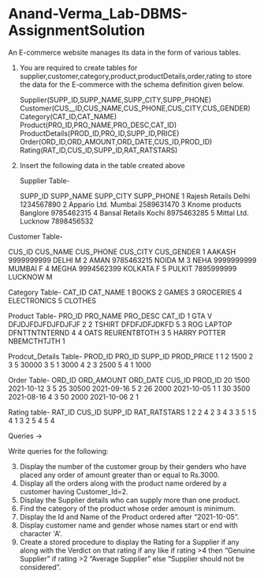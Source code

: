 # Anand-Verma_Lab-DBMS-AssignmentSolution
An E-commerce website manages its data in the form of various tables.

1)	You are required to create tables for supplier,customer,category,product,productDetails,order,rating to store the data for the E-commerce with the schema         definition given below.

	Supplier(SUPP_ID,SUPP_NAME,SUPP_CITY,SUPP_PHONE)
	Customer(CUS__ID,CUS_NAME,CUS_PHONE,CUS_CITY,CUS_GENDER)
	Category(CAT_ID,CAT_NAME)
	Product(PRO_ID,PRO_NAME,PRO_DESC,CAT_ID)
  ProductDetails(PROD_ID,PRO_ID,SUPP_ID,PRICE)
	Order(ORD_ID,ORD_AMOUNT,ORD_DATE,CUS_ID,PROD_ID)
	Rating(RAT_ID,CUS_ID,SUPP_ID,RAT_RATSTARS)



2)	Insert the following data in the table created above
  	 
	Supplier Table-

	SUPP_ID	SUPP_NAME	SUPP_CITY	SUPP_PHONE
1	Rajesh Retails		Delhi		1234567890
2	Appario Ltd.		Mumbai		2589631470
3	Knome products		Banglore	9785462315
4	Bansal Retails		Kochi		8975463285
5	Mittal Ltd.		Lucknow		7898456532


Customer Table-

CUS_ID	CUS_NAME	CUS_PHONE	CUS_CITY	CUS_GENDER
1	AAKASH		9999999999	DELHI		M
2	AMAN		9785463215	NOIDA		M
3	NEHA		9999999999	MUMBAI	F
4	MEGHA		9994562399	KOLKATA	F
5	PULKIT		7895999999	LUCKNOW	M
	
Category Table-
CAT_ID		CAT_NAME
1		BOOKS
2		GAMES
3		GROCERIES
4		ELECTRONICS
5		CLOTHES


Product Table-
PRO_ID	PRO_NAME	PRO_DESC		CAT_ID
1	GTA V		DFJDJFDJFDJFDJFJF	2
2	TSHIRT		DFDFJDFJDKFD		5
3	ROG LAPTOP	DFNTTNTNTERND		4
4	OATS		REURENTBTOTH		3
5	HARRY POTTER	NBEMCTHTJTH		1



Prodcut_Details Table-
PROD_ID	PRO_ID	SUPP_ID	PROD_PRICE
1	1	2	1500
2	3	5	30000
3	5	1	3000
4	2	3	2500
5	4	1	1000


Order Table-
ORD_ID		ORD_AMOUNT	ORD_DATE	CUS_ID	PROD_ID
20		1500		2021-10-12	3	5
25		30500		2021-09-16	5	2
26		2000		2021-10-05	1	1
30		3500		2021-08-16	4	3
50		2000		2021-10-06	2	1




Rating table-
RAT_ID		CUS_ID	SUPP_ID	RAT_RATSTARS
1		2	2		4
2		3	4		3
3		5	1		5
4		1	3		2
5		4	5		4


Queries →

Write queries for the following:

3)	Display the number of the customer group by their genders who have placed any order of amount greater than or equal to Rs.3000.
4)	Display all the orders along with the product name ordered by a customer having Customer_Id=2.
5)	Display the Supplier details who can supply more than one product.
6)	Find the category of the product whose order amount is minimum.
7)	Display the Id and Name of the Product ordered after “2021-10-05”.
8)	Display customer name and gender whose names start or end with character 'A'.
9)	Create a stored procedure to display the Rating for a Supplier if any along with the Verdict on that rating if any like if rating >4 then “Genuine Supplier” if rating >2 “Average Supplier” else “Supplier should not be considered”.


